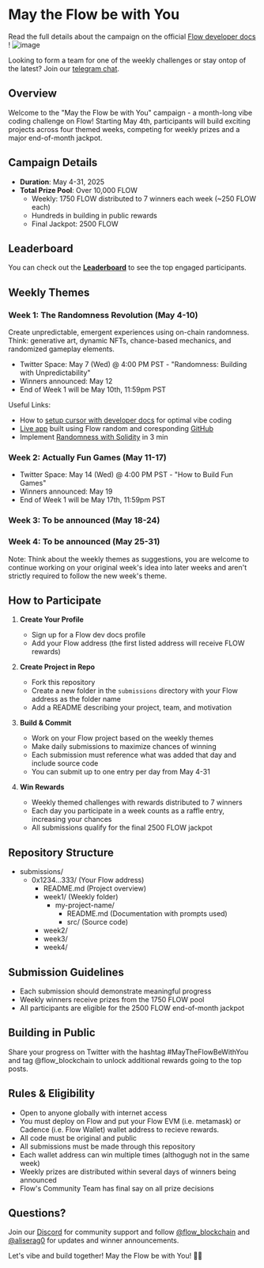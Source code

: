 # May the Flow be with You

Read the full details about the campaign on the official [Flow developer docs ](https://developers.flow.com/ecosystem/Hackathons%20and%20Events/may-the-flow-be-with-you)!
![image](https://github.com/user-attachments/assets/50bbb631-a461-4ec4-886e-3936001eeafa)

Looking to form a team for one of the weekly challenges or stay ontop of the latest? Join our [telegram chat](https://t.me/flow_world_tour).

## Overview
Welcome to the "May the Flow be with You" campaign - a month-long vibe coding challenge on Flow! Starting May 4th, participants will build exciting projects across four themed weeks, competing for weekly prizes and a major end-of-month jackpot.

## Campaign Details

- **Duration**: May 4-31, 2025
- **Total Prize Pool**: Over 10,000 FLOW
  - Weekly: 1750 FLOW distributed to 7 winners each week (~250 FLOW each)
  - Hundreds in building in public rewards
  - Final Jackpot: 2500 FLOW

## Leaderboard

You can check out the **[Leaderboard](https://onflow.github.io/May-The-Flow-Be-With-You/)** to see the top engaged participants.

## Weekly Themes

### Week 1: The Randomness Revolution (May 4-10)
Create unpredictable, emergent experiences using on-chain randomness. Think: generative art, dynamic NFTs, chance-based mechanics, and randomized gameplay elements.
- Twitter Space: May 7 (Wed) @ 4:00 PM PST - "Randomness: Building with Unpredictability"
- Winners announced: May 12
- End of Week 1 will be May 10th, 11:59pm PST

Useful Links:
- How to [setup cursor with developer docs](https://developers.flow.com/tutorials/ai-plus-flow/cursor ) for optimal vibe coding
- [Live app](https://randoms.wtf/) built using Flow random and coresponding [GitHub](https://github.com/Aliserag/random.wtf)
- Implement [Randomness with Solidity](https://developers.flow.com/evm/guides/vrf ) in 3 min

### Week 2: Actually Fun Games (May 11-17)
- Twitter Space: May 14 (Wed) @ 4:00 PM PST - "How to Build Fun Games"
- Winners announced: May 19
- End of Week 1 will be May 17th, 11:59pm PST

### Week 3: To be announced (May 18-24)

### Week 4: To be announced (May 25-31)

Note: Think about the weekly themes as suggestions, you are welcome to continue working on your original week's idea into later weeks and aren't strictly required to follow the new week's theme.

## How to Participate

1. **Create Your Profile**
   - Sign up for a Flow dev docs profile
   - Add your Flow address (the first listed address will receive FLOW rewards)

2. **Create Project in Repo**
   - Fork this repository
   - Create a new folder in the `submissions` directory with your Flow address as the folder name
   - Add a README describing your project, team, and motivation

3. **Build & Commit**
   - Work on your Flow project based on the weekly themes
   - Make daily submissions to maximize chances of winning
   - Each submission must reference what was added that day and include source code
   - You can submit up to one entry per day from May 4-31

4. **Win Rewards**
   - Weekly themed challenges with rewards distributed to 7 winners
   - Each day you participate in a week counts as a raffle entry, increasing your chances
   - All submissions qualify for the final 2500 FLOW jackpot

## Repository Structure
* submissions/
  * 0x1234...333/ (Your Flow address)
    * README.md (Project overview)
    * week1/ (Weekly folder)
      * my-project-name/ 
        * README.md (Documentation with prompts used)
        * src/ (Source code)
    * week2/
    * week3/
    * week4/

## Submission Guidelines
- Each submission should demonstrate meaningful progress
- Weekly winners receive prizes from the 1750 FLOW pool
- All participants are eligible for the 2500 FLOW end-of-month jackpot

## Building in Public
Share your progress on Twitter with the hashtag #MayTheFlowBeWithYou and tag @flow_blockchain to unlock additional rewards going to the top posts.

## Rules & Eligibility
- Open to anyone globally with internet access
- You must deploy on Flow and put your Flow EVM (i.e. metamask) or Cadence (i.e. Flow Wallet) wallet address to recieve rewards.
- All code must be original and public
- All submissions must be made through this repository
- Each wallet address can win multiple times (althogugh not in the same week)
- Weekly prizes are distributed within several days of winners being announced
- Flow's Community Team has final say on all prize decisions

## Questions?
Join our [Discord](https://discord.gg/flow) for community support and follow [@flow_blockchain](https://twitter.com/flow_blockchain) and [@aliserag0](https://twitter.com/aliserag0) for updates and winner announcements.

Let's vibe and build together! May the Flow be with You! 🌊🚀
